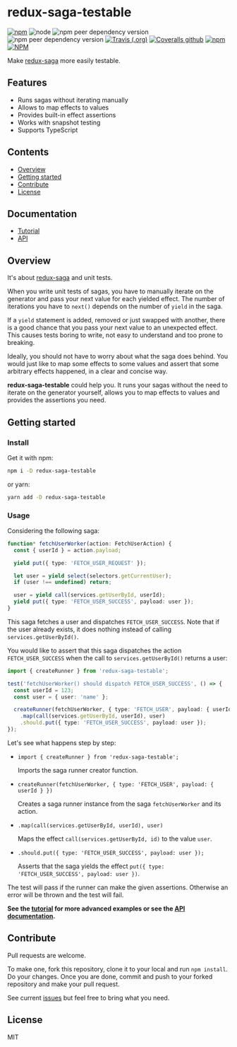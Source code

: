 # redux-saga-testable

[![npm](https://img.shields.io/npm/v/redux-saga-testable)](https://www.npmjs.com/package/redux-saga-testable)
![node](https://img.shields.io/node/v/redux-saga-testable)
![npm peer dependency version](https://img.shields.io/npm/dependency-version/redux-saga-testable/peer/redux)
![npm peer dependency version](https://img.shields.io/npm/dependency-version/redux-saga-testable/peer/redux-saga)
[![Travis (.org)](https://img.shields.io/travis/jeromeludmann/redux-saga-testable)](https://travis-ci.org/jeromeludmann/redux-saga-testable)
[![Coveralls github](https://img.shields.io/coveralls/github/jeromeludmann/redux-saga-testable)](https://coveralls.io/github/jeromeludmann/redux-saga-testable)
[![npm](https://img.shields.io/npm/dt/redux-saga-testable)](https://www.npmjs.com/package/redux-saga-testable)
[![NPM](https://img.shields.io/npm/l/redux-saga-testable)](/LICENSE)

Make [redux-saga](https://github.com/redux-saga/redux-saga) more easily testable.

## Features

- Runs sagas without iterating manually
- Allows to map effects to values
- Provides built-in effect assertions
- Works with snapshot testing
- Supports TypeScript

## Contents

- [Overview](#overview)
- [Getting started](#getting-started)
- [Contribute](#contribute)
- [License](#license)

## Documentation

- [Tutorial][tutorial]
- [API][api]

## Overview

It's about [redux-saga](https://github.com/redux-saga/redux-saga) and unit tests.

When you write unit tests of sagas, you have to manually iterate on the generator and pass your next value for each yielded effect. The number of iterations you have to `next()` depends on the number of `yield` in the saga.

If a `yield` statement is added, removed or just swapped with another, there is a good chance that you pass your next value to an unexpected effect. This causes tests boring to write, not easy to understand and too prone to breaking.

Ideally, you should not have to worry about what the saga does behind. You would just like to map some effects to some values and assert that some arbitrary effects happened, in a clear and concise way.

**redux-saga-testable** could help you. It runs your sagas without the need to iterate on the generator yourself, allows you to map effects to values and provides the assertions you need.

## Getting started

### Install

Get it with npm:

```sh
npm i -D redux-saga-testable
```

or yarn:

```sh
yarn add -D redux-saga-testable
```

### Usage

Considering the following saga:

```ts
function* fetchUserWorker(action: FetchUserAction) {
  const { userId } = action.payload;

  yield put({ type: 'FETCH_USER_REQUEST' });

  let user = yield select(selectors.getCurrentUser);
  if (user !== undefined) return;

  user = yield call(services.getUserById, userId);
  yield put({ type: 'FETCH_USER_SUCCESS', payload: user });
}
```

This saga fetches a user and dispatches `FETCH_USER_SUCCESS`. Note that if the user already exists, it does nothing instead of calling `services.getUserById()`.

You would like to assert that this saga dispatches the action `FETCH_USER_SUCCESS` when the call to `services.getUserById()` returns a user:

```ts
import { createRunner } from 'redux-saga-testable';

test('fetchUserWorker() should dispatch FETCH_USER_SUCCESS', () => {
  const userId = 123;
  const user = { user: 'name' };

  createRunner(fetchUserWorker, { type: 'FETCH_USER', payload: { userId } })
    .map(call(services.getUserById, userId), user)
    .should.put({ type: 'FETCH_USER_SUCCESS', payload: user });
});
```

Let's see what happens step by step:

- ```code
  import { createRunner } from 'redux-saga-testable';
  ```

  Imports the saga runner creator function.

- ```code
  createRunner(fetchUserWorker, { type: 'FETCH_USER', payload: { userId } })
  ```

  Creates a saga runner instance from the saga `fetchUserWorker` and its action.

- ```code
  .map(call(services.getUserById, userId), user)
  ```

  Maps the effect `call(services.getUserById, id)` to the value `user`.

- ```code
  .should.put({ type: 'FETCH_USER_SUCCESS', payload: user });
  ```

  Asserts that the saga yields the effect `put({ type: 'FETCH_USER_SUCCESS', payload: user })`.

The test will pass if the runner can make the given assertions. Otherwise an error will be thrown and the test will fail.

**See the [tutorial][tutorial] for more advanced examples or see the [API documentation][api].**

## Contribute

Pull requests are welcome.

To make one, fork this repository, clone it to your local and run `npm install`. Do your changes. Once you are done, commit and push to your forked repository and make your pull request.

See current [issues](https://github.com/jeromeludmann/redux-saga-testable/issues) but feel free to bring what you need.

## License

MIT

[api]: /docs/api.md
[tutorial]: /docs/tutorial.md

